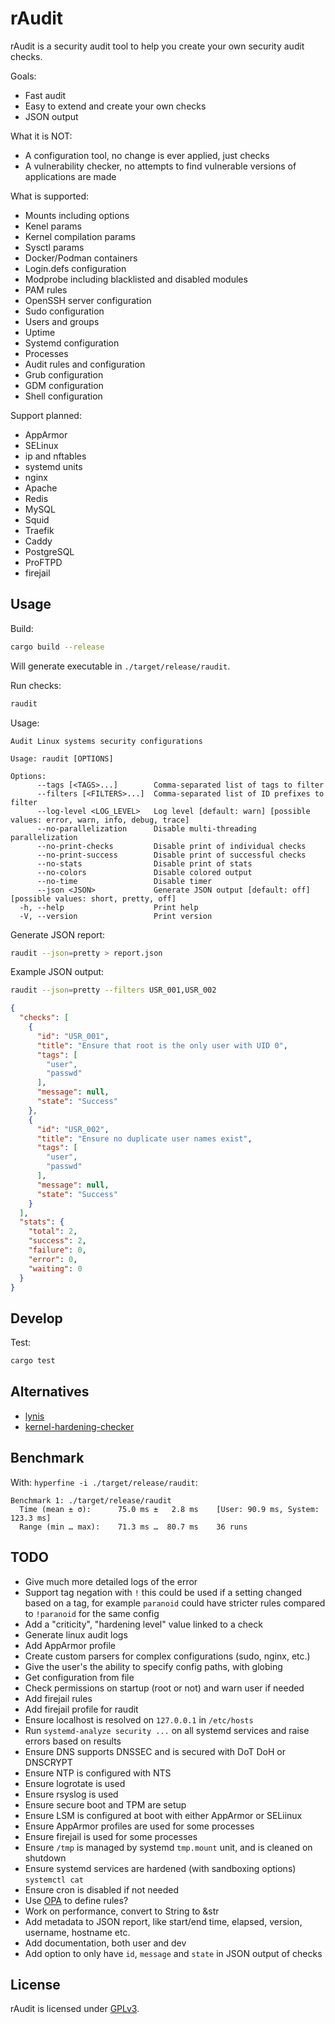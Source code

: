 # rAudit

rAudit is a security audit tool to help you create your own security audit checks.

Goals:

- Fast audit
- Easy to extend and create your own checks
- JSON output

What it is NOT:

- A configuration tool, no change is ever applied, just checks
- A vulnerability checker, no attempts to find vulnerable versions of applications are made

What is supported:

- Mounts including options
- Kenel params
- Kernel compilation params
- Sysctl params
- Docker/Podman containers
- Login.defs configuration
- Modprobe including blacklisted and disabled modules
- PAM rules
- OpenSSH server configuration
- Sudo configuration
- Users and groups
- Uptime
- Systemd configuration
- Processes
- Audit rules and configuration
- Grub configuration
- GDM configuration
- Shell configuration

Support planned:

- AppArmor
- SELinux
- ip and nftables
- systemd units
- nginx
- Apache
- Redis
- MySQL
- Squid
- Traefik
- Caddy
- PostgreSQL
- ProFTPD
- firejail

## Usage

Build:

```bash
cargo build --release
```

Will generate executable in `./target/release/raudit`.

Run checks:

```bash
raudit
```

Usage:

```
Audit Linux systems security configurations

Usage: raudit [OPTIONS]

Options:
      --tags [<TAGS>...]        Comma-separated list of tags to filter
      --filters [<FILTERS>...]  Comma-separated list of ID prefixes to filter
      --log-level <LOG_LEVEL>   Log level [default: warn] [possible values: error, warn, info, debug, trace]
      --no-parallelization      Disable multi-threading parallelization
      --no-print-checks         Disable print of individual checks
      --no-print-success        Disable print of successful checks
      --no-stats                Disable print of stats
      --no-colors               Disable colored output
      --no-time                 Disable timer
      --json <JSON>             Generate JSON output [default: off] [possible values: short, pretty, off]
  -h, --help                    Print help
  -V, --version                 Print version
```

Generate JSON report:

```bash
raudit --json=pretty > report.json
```

Example JSON output:

```bash
raudit --json=pretty --filters USR_001,USR_002
```

```json
{
  "checks": [
    {
      "id": "USR_001",
      "title": "Ensure that root is the only user with UID 0",
      "tags": [
        "user",
        "passwd"
      ],
      "message": null,
      "state": "Success"
    },
    {
      "id": "USR_002",
      "title": "Ensure no duplicate user names exist",
      "tags": [
        "user",
        "passwd"
      ],
      "message": null,
      "state": "Success"
    }
  ],
  "stats": {
    "total": 2,
    "success": 2,
    "failure": 0,
    "error": 0,
    "waiting": 0
  }
}
```

## Develop

Test:

```bash
cargo test
```

## Alternatives

- [lynis](https://github.com/CISOfy/lynis)
- [kernel-hardening-checker](https://github.com/a13xp0p0v/kernel-hardening-checker)

## Benchmark

With: `hyperfine -i ./target/release/raudit`:

```
Benchmark 1: ./target/release/raudit
  Time (mean ± σ):      75.0 ms ±   2.8 ms    [User: 90.9 ms, System: 123.3 ms]
  Range (min … max):    71.3 ms …  80.7 ms    36 runs
```

## TODO

- Give much more detailed logs of the error
- Support tag negation with `!` this could be used if a setting changed based on a tag, for example `paranoid` could have stricter rules compared to `!paranoid` for the same config
- Add a "criticity", "hardening level" value linked to a check
- Generate linux audit logs
- Add AppArmor profile
- Create custom parsers for complex configurations (sudo, nginx, etc.)
- Give the user's the ability to specify config paths, with globing
- Get configuration from file
- Check permissions on startup (root or not) and warn user if needed
- Add firejail rules
- Add firejail profile for raudit
- Ensure localhost is resolved on `127.0.0.1` in `/etc/hosts`
- Run `systemd-analyze security ...` on all systemd services and raise errors based on results
- Ensure DNS supports DNSSEC and is secured with DoT DoH or DNSCRYPT
- Ensure NTP is configured with NTS
- Ensure logrotate is used
- Ensure rsyslog is used
- Ensure secure boot and TPM are setup
- Ensure LSM is configured at boot with either AppArmor or SELiinux
- Ensure AppArmor profiles are used for some processes
- Ensure firejail is used for some processes
- Ensure `/tmp` is managed by systemd `tmp.mount` unit, and is cleaned on shutdown
- Ensure systemd services are hardened (with sandboxing options) `systemctl cat`
- Ensure cron is disabled if not needed
- Use [OPA](https://www.openpolicyagent.org/) to define rules?
- Work on performance, convert to String to &str
- Add metadata to JSON report, like start/end time, elapsed, version, username, hostname etc.
- Add documentation, both user and dev
- Add option to only have `id`, `message` and `state` in JSON output of checks

## License

rAudit is licensed under [GPLv3](./LICENSE).
